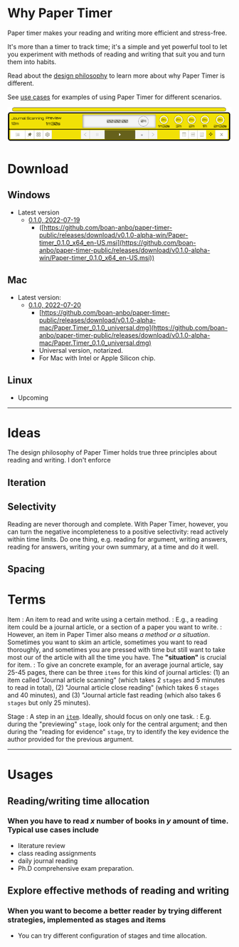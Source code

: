 # Why Paper Timer

Paper timer makes your reading and writing more efficient and stress-free.

It's more than a timer to track time; it's a simple and yet powerful tool to let you experiment with methods of reading and writing that suit you and turn them into habits.

Read about the [design philosophy](#key-ideas) to learn more about why Paper Timer is different.

See [use cases](#usages) for examples of using Paper Timer for different scenarios.

![Timer view](/assets/timer-interface-transparent.png)

# Download

## Windows

- Latest version
  - [0.1.0, 2022-07-19](https://github.com/boan-anbo/paper-timer-public/releases/download/v0.1.0-alpha-win/Paper-timer_0.1.0_x64_en-US.msi)
    - ([https://github.com/boan-anbo/paper-timer-public/releases/download/v0.1.0-alpha-win/Paper-timer_0.1.0_x64_en-US.msi](https://github.com/boan-anbo/paper-timer-public/releases/download/v0.1.0-alpha-win/Paper-timer_0.1.0_x64_en-US.msi))

## Mac

- Latest version:
  - [0.1.0, 2022-07-20](https://github.com/boan-anbo/paper-timer-public/releases/download/v0.1.0-alpha-mac/Paper.Timer_0.1.0_universal.dmg)
    - [https://github.com/boan-anbo/paper-timer-public/releases/download/v0.1.0-alpha-mac/Paper.Timer_0.1.0_universal.dmg](https://github.com/boan-anbo/paper-timer-public/releases/download/v0.1.0-alpha-mac/Paper.Timer_0.1.0_universal.dmg)
    - Universal version, notarized.
    - For Mac with Intel or Apple Silicon chip.

## Linux

- Upcoming

---

# Ideas

The design philosophy of Paper Timer holds true three principles about reading and writing. I don't enforce

## Iteration

## Selectivity

Reading are never thorough and complete. With Paper Timer, however, you can turn the negative incompleteness to a positive selectivity: read actively within time limits. Do one thing, e.g. reading for argument, writing answers, reading for answers, writing your own summary, at a time and do it well.

## Spacing

# Terms

Item
: An item to read and write using a certain method.
: E.g., a reading item could be a journal article, or a section of a paper you want to write.
: However, an item in Paper Timer also means _a method or a situation_. Sometimes you want to skim an article, sometimes you want to read thoroughly, and sometimes you are pressed with time but still want to take most our of the article with all the time you have. The **"situation"** is crucial for item.
: To give an concrete example, for an average journal article, say 25-45 pages, there can be three `items` for this kind of journal articles: (1) an item called "Journal article scanning" (which takes 2 `stages` and 5 minutes to read in total), (2) "Journal article close reading" (which takes 6 `stages` and 40 minutes), and (3) "Journal article fast reading (which also takes 6 `stages` but only 25 minutes).

Stage
: A step in an [`item`](#terms). Ideally, should focus on only one task.
: E.g. during the "previewing" `stage`, look only for the central argument; and then during the "reading for evidence" `stage`, try to identify the key evidence the author provided for the previous argument.

---

# Usages

## Reading/writing time allocation

### When you have to read _x_ number of books in _y_ amount of time. Typical use cases include

- literature review
- class reading assignments
- daily journal reading
- Ph.D comprehensive exam preparation.

## Explore effective methods of reading and writing

### When you want to become a better reader by trying different strategies, implemented as stages and items

- You can try different configuration of stages and time allocation.

<!-- # Personal history

I started writing my first timer of this nature a few months into my doctoral study. The coursework was intense. It's a humanities program which tends to assign more readings than most of other disciplines. On the heavier side, one course could assign two to three books every week; even the lighter courses would expect four to six readings at least for each session. And we take 3-5 courses each semester. So it averaged about  800 to 1,200 pages per week.

I know it's known fact in graduate school that there is the survival strategy which says you _don't_ read everything assigned but only those that can give you something to write and talk about for the next class. But I didn't believe in that, except for a few obligatory courses that I had to take as part of the degree requirements but was not interested in. For all the courses I picked myself, I, like any nerd in the graduate school, wanted to read _everything_ assigned and more (the person, the history, debate contexts, reviews etc). Of course, it was unrealistic to do all these with the limited time I had.

From this, I learned that (1) I absolutely need a timer to make sure I won't spend more time than I should reading one material, however much I enjoyed it, at the expanses of the others, and (2) I have to read smartly, which I didn't really know how to until after my comprehensive exam.

The first timer I built look like this: -->
